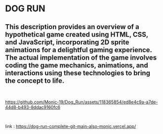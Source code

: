 # DOG RUN

## This description provides an overview of a hypothetical game created using HTML, CSS, and JavaScript, incorporating 2D sprite animations for a delightful gaming experience. The actual implementation of the game involves coding the game mechanics, animations, and interactions using these technologies to bring the concept to life.

<br>

https://github.com/Monic-19/Dog_Run/assets/118365854/ed8e4c9a-a7de-44d8-b493-8ddac9160fc6

<br>

link : https://dog-run-complete-git-main-also-monic.vercel.app/

